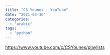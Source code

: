 ```yaml
---
title: "CS Younes - YouTube"
date: "2021-03-10"
categories: 
  - "arabic"
tags: 
  - "python"
---
```


https://www.youtube.com/c/CSYounes/playlists
